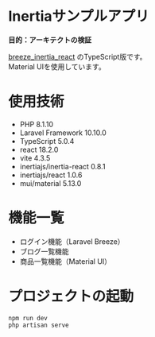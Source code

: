 # Inertiaサンプルアプリ
**目的：アーキテクトの検証** <br />

[breeze_inertia_react](https://github.com/rikakohirata/breeze_inertia_react) のTypeScript版です。<br />
Material UIを使用しています。

# 使用技術
- PHP 8.1.10
- Laravel Framework 10.10.0
- TypeScript 5.0.4
- react 18.2.0
- vite 4.3.5
- inertiajs/inertia-react 0.8.1
- inertiajs/react 1.0.6
- mui/material 5.13.0

# 機能一覧
- ログイン機能（Laravel Breeze）
- ブログ一覧機能
- 商品一覧機能（Material UI）

# プロジェクトの起動
```
npm run dev
php artisan serve
```
